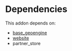 # Dependencies

This addon depends on:

- [base_geoengine](../../odoo-bringout-oca-geospatial-base_geoengine)
- [website](../../odoo-bringout-oca-ocb-website)
- partner_store
